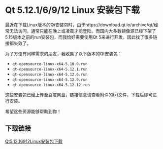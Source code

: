 # Qt 5.12.1/6/9/12 Linux 安装包下载

最近在下载Linux版本的Qt安装包时，由于https://download.qt.io/archive/qt/经常无法访问，通常只能在晚上或凌晨才能登陆。而国内大多数镜像源已经下架了5.15版本之前的run安装包，而我恰好需要使用Qt 5来进行开发，因此找了很多链接都失效了。

为了方便有同样需求的朋友，我收集了以下版本的Qt安装包：

- `qt-opensource-linux-x64-5.10.0.run`
- `qt-opensource-linux-x64-5.12.1.run`
- `qt-opensource-linux-x64-5.12.6.run`
- `qt-opensource-linux-x64-5.12.9.run`
- `qt-opensource-linux-x64-5.12.12.run`

这些安装包已经上传至百度网盘，链接信息请查看附件的txt文件，下载后即可进行安装。

希望这些资源能够帮助到你！

## 下载链接

[Qt5.12.16912Linux安装包下载](https://pan.quark.cn/s/dc825ca2c70d)